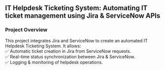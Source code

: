 ## IT Helpdesk Ticketing System: Automating IT ticket management using Jira & ServiceNow APIs

### Project Overview  
This project integrates Jira and ServiceNow to create an automated IT Helpdesk Ticketing System. It allows:  
✅ Automatic ticket creation in Jira from ServiceNow requests.  
✅ Real-time status synchronization between Jira & ServiceNow.  
✅ Logging & monitoring of helpdesk operations. 
